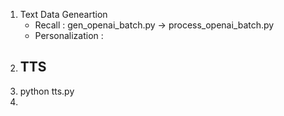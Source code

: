 1. Text Data Geneartion
    - Recall : gen_openai_batch.py -> process_openai_batch.py
    - Personalization : 
2. TTS
    - 
3. python tts.py
4. 